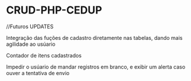 # CRUD-PHP-CEDUP

//Futuros UPDATES

<p>Integração das fuções de cadastro diretamente nas tabelas, dando mais agilidade ao usúario</p>
<p>Contador de itens cadastrados</p>
<p>Impedir o usúario de mandar registros em branco, e exibir um alerta caso ouver a tentativa de envio</p>
